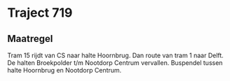 # Traject 719 
## Maatregel
Tram 15 rijdt van CS naar halte Hoornbrug. Dan route van tram 1 naar Delft.
De halten Broekpolder t/m Nootdorp Centrum vervallen.
Buspendel tussen halte Hoornbrug en Nootdorp Centrum.

